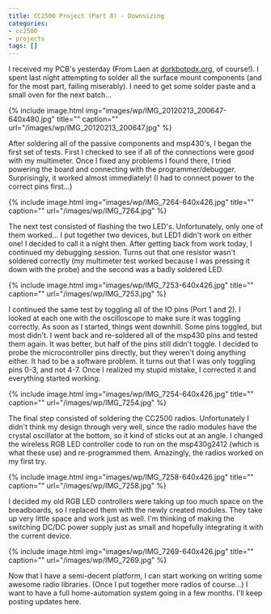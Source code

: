 ```yaml
---
title: CC2500 Project (Part 8) - Downsizing
categories:
- cc2500
- projects
tags: []
---
```

I received my PCB's yesterday (From Laen at <a href="http://dorkbotpdx.org/wiki/pcb_order" target="_blank">dorkbotpdx.org</a>, of course!). I spent last night attempting to solder all the surface mount components (and for the most part, failing miserably). I need to get some solder paste and a small oven for the next batch...

{% include image.html
            img="images/wp/IMG_20120213_200647-640x480.jpg"
            title=""
            caption=""
            url="/images/wp/IMG_20120213_200647.jpg" %}

After soldering all of the passive components and msp430's, I began the first set of tests. First I checked to see if all of the connections were good with my multimeter. Once I fixed any problems I found there, I tried powering the board and connecting with the programmer/debugger. Surprisingly, it worked almost immediately! (I had to connect power to the correct pins first...)

{% include image.html
            img="images/wp/IMG_7264-640x426.jpg"
            title=""
            caption=""
            url="/images/wp/IMG_7264.jpg" %}

The next test consisted of flashing the two LED's. Unfortunately, only one of them worked... I put together two devices, but LED1 didn't work on either one! I decided to call it a night then. After getting back from work today, I continued my debugging session. Turns out that one resistor wasn't soldered correctly (my multimeter test worked because I was pressing it down with the probe) and the second was a badly soldered LED.

{% include image.html
            img="images/wp/IMG_7253-640x426.jpg"
            title=""
            caption=""
            url="/images/wp/IMG_7253.jpg" %}

I continued the same test by toggling all of the IO pins (Port 1 and 2). I looked at each one with the oscilloscope to make sure it was toggling correctly. As soon as I started, things went downhill. Some pins toggled, but most didn't. I went back and re-soldered all of the msp430 pins and tested them again. It was better, but half of the pins still didn't toggle. I decided to probe the microcontroller pins directly, but they weren't doing anything either. It had to be a software problem. It turns out that I was only toggling pins 0-3, and not 4-7. Once I realized my stupid mistake, I corrected it and everything started working.

{% include image.html
            img="images/wp/IMG_7254-640x426.jpg"
            title=""
            caption=""
            url="/images/wp/IMG_7254.jpg" %}

The final step consisted of soldering the CC2500 radios. Unfortunately I didn't think my design through very well, since the radio modules have the crystal oscillator at the bottom, so it kind of sticks out at an angle. I changed the wireless RGB LED controller code to run on the msp430g2412 (which is what these use) and re-programmed them. Amazingly, the radios worked on my first try.

{% include image.html
            img="images/wp/IMG_7258-640x426.jpg"
            title=""
            caption=""
            url="/images/wp/IMG_7258.jpg" %}

I decided my old RGB LED controllers were taking up too much space on the breadboards, so I replaced them with the newly created modules. They take up very little space and work just as well. I'm thinking of making the switching DC/DC power supply just as small and hopefully integrating it with the current device.

{% include image.html
            img="images/wp/IMG_7269-640x426.jpg"
            title=""
            caption=""
            url="/images/wp/IMG_7269.jpg" %}

Now that I have a semi-decent platform, I can start working on writing some awesome radio libraries. (Once I put together more radios of course...) I want to have a full home-automation system going in a few months. I'll keep posting updates here.
